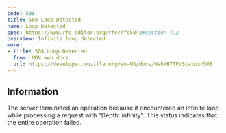 ```yaml
---
code: 508
title: 508 Loop Detected
name: Loop Detected
spec: https://www.rfc-editor.org/rfc/rfc5842#section-7.2
overview: Infinite loop detected.
more:
- title: 508 Loop Detected
  from: MDN web docs
  url: https://developer.mozilla.org/en-US/docs/Web/HTTP/Status/508
---
```


## Information

The server terminated an operation because it encountered an infinite loop while processing a request with "Depth: infinity". This status indicates that the entire operation failed.
